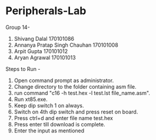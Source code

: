 # Peripherals-Lab
Group 14- 
1. Shivang Dalal 170101086
2. Annanya Pratap Singh Chauhan 170101008
3. Arpit Gupta	170101012
4. Aryan Agrawal 170101013

Steps to Run - 
1. Open command prompt as administrator.
2. Change directory to the folder containing asm file.
3. run command "c16 -h test.hex -l test.lst file_name.asm".
4. Run xt85.exe.
5. Keep dip switch 1 on always.
6. Switch on 4th dip switch and press reset on board.
7. Press ctrl+d and enter file name test.hex
8. Press enter till download is complete.
9. Enter the input as mentioned 

